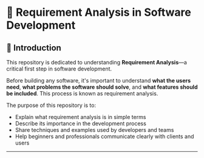 # 📘 Requirement Analysis in Software Development

## 🧭 Introduction

This repository is dedicated to understanding **Requirement Analysis**—a critical first step in software development.

Before building any software, it's important to understand **what the users need**, **what problems the software should solve**, and **what features should be included**. This process is known as requirement analysis.

The purpose of this repository is to:
- Explain what requirement analysis is in simple terms
- Describe its importance in the development process
- Share techniques and examples used by developers and teams
- Help beginners and professionals communicate clearly with clients and users

---
